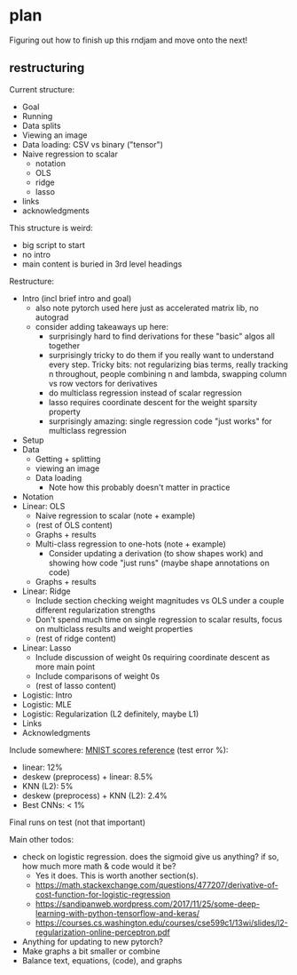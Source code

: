 # plan

Figuring out how to finish up this rndjam and move onto the next!

## restructuring

Current structure:
- Goal
- Running
- Data splits
- Viewing an image
- Data loading: CSV vs binary ("tensor")
- Naive regression to scalar
    - notation
    - OLS
    - ridge
    - lasso
- links
- acknowledgments

This structure is weird:
* big script to start
* no intro
* main content is buried in 3rd level headings

Restructure:
- Intro (incl brief intro and goal)
    - also note pytorch used here just as accelerated matrix lib, no autograd
    - consider adding takeaways up here:
        - surprisingly hard to find derivations for these "basic" algos all together
        - surprisingly tricky to do them if you really want to understand every step.
          Tricky bits: not regularizing bias terms, really tracking n throughout, people
          combining n and lambda, swapping column vs row vectors for derivatives
        - do multiclass regression instead of scalar regression
        - lasso requires coordinate descent for the weight sparsity property
        - surprisingly amazing: single regression code "just works" for multiclass
          regression
- Setup
- Data
    - Getting + splitting
    - viewing an image
    - Data loading
        - Note how this probably doesn't matter in practice
- Notation
- Linear: OLS
    - Naive regression to scalar (note + example)
    - (rest of OLS content)
    - Graphs + results
    - Multi-class regression to one-hots (note + example)
        - Consider updating a derivation (to show shapes work) and showing how code
          "just runs" (maybe shape annotations on code)
    - Graphs + results
- Linear: Ridge
    - Include section checking weight magnitudes vs OLS under a couple different
      regularization strengths
    - Don't spend much time on single regression to scalar results, focus on multiclass
      results and weight properties
    - (rest of ridge content)
- Linear: Lasso
    - Include discussion of weight 0s requiring coordinate descent as more main point
    - Include comparisons of weight 0s
    - (rest of lasso content)
- Logistic: Intro
- Logistic: MLE
- Logistic: Regularization (L2 definitely, maybe L1)
- Links
- Acknowledgments

Include somewhere: [MNIST scores reference](http://yann.lecun.com/exdb/mnist/) (test error %):
- linear: 12%
- deskew (preprocess) + linear: 8.5%
- KNN (L2): 5%
- deskew (preprocess) + KNN (L2): 2.4%
- Best CNNs: < 1%

Final runs on test (not that important)

Main other todos:
- check on logistic regression. does the sigmoid give us anything? if so, how much more
  math & code would it be?
    - Yes it does. This is worth another section(s).
    - https://math.stackexchange.com/questions/477207/derivative-of-cost-function-for-logistic-regression
    - https://sandipanweb.wordpress.com/2017/11/25/some-deep-learning-with-python-tensorflow-and-keras/
    - https://courses.cs.washington.edu/courses/cse599c1/13wi/slides/l2-regularization-online-perceptron.pdf
- Anything for updating to new pytorch?
- Make graphs a bit smaller or combine
- Balance text, equations, (code), and graphs
